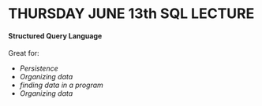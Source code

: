 # THURSDAY JUNE 13th SQL LECTURE

#### Structured Query Language
Great for:
- *Persistence* 
- *Organizing data*
- *finding data in a program*
- *Organizing data*

